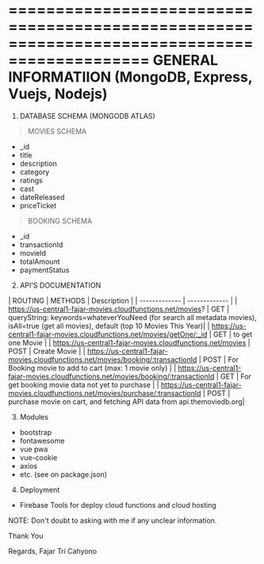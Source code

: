 =============================================================================================
GENERAL INFORMATIION (MongoDB, Express, Vuejs, Nodejs)
=============================================================================================

1. DATABASE SCHEMA (MONGODB ATLAS)

> MOVIES SCHEMA
- _id
- title
- description
- category
- ratings
- cast
- dateReleased
- priceTicket

> BOOKING SCHEMA
- _id
- transactionId
- movieId
- totalAmount
- paymentStatus

2. API'S DOCUMENTATION

| ROUTING  | METHODS | Description |
| ------------- | ------------- |
| https://us-central1-fajar-movies.cloudfunctions.net/movies?  | GET  | queryString: keywords=whateverYouNeed (for search all metadata movies), isAll=true (get all movies),  default (top 10 Movies This Year)|
| https://us-central1-fajar-movies.cloudfunctions.net/movies/getOne/:_id  | GET | to get one Movie |
| https://us-central1-fajar-movies.cloudfunctions.net/movies  | POST | Create Movie |
| https://us-central1-fajar-movies.cloudfunctions.net/movies/booking/:transactionId  | POST | For Booking movie to add to cart (max: 1 movie only) |
| https://us-central1-fajar-movies.cloudfunctions.net/movies/booking/:transactionId  | GET | For get booking movie data not yet to purchase |
| https://us-central1-fajar-movies.cloudfunctions.net/movies/purchase/:transactionId  | POST | purchase movie on cart, and fetching API data from api.themoviedb.org|

3. Modules
- bootstrap
- fontawesome
- vue pwa
- vue-cookie
- axios
- etc. (see on package.json)


4. Deployment
- Firebase Tools for deploy cloud functions and cloud hosting

NOTE:
Don't doubt to asking with me if any unclear information.

Thank You

Regards,
Fajar Tri Cahyono